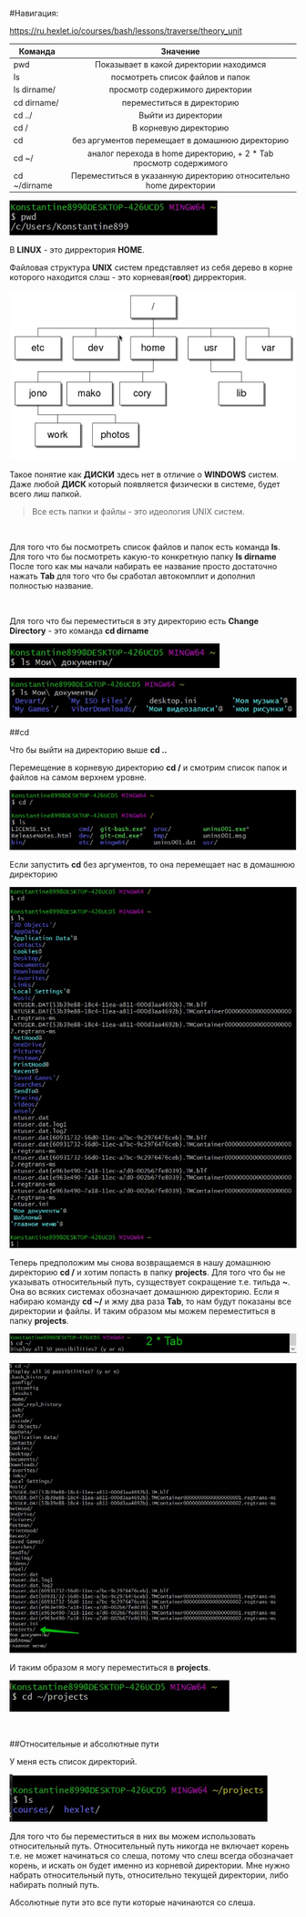  #Навигация:

<https://ru.hexlet.io/courses/bash/lessons/traverse/theory_unit>

| Команда         | Значение                                                          | 
| -------------   |:-----------------------------------------------------------------:| 
| pwd             | Показывает в какой директории находимся                           | 
| ls              | посмотреть список файлов и папок                                  |   
| ls dirname/     | просмотр содержимого директории                                   |   
| cd dirname/     | переместиться в директорию                                        |
| cd ../          | Выйти из директории                                               |
| cd /            | В корневую директорию                                             |
| cd              | без аргументов перемещает в домашнюю директорию                   |
| cd ~/           | аналог перехода в home директорию, + 2 * Tab просмотр содержимого|
| cd ~/dirname    | Переместиться в указанную директорию относительно home директории|


![](img/001.jpg)

В **LINUX** - это дирректория **HOME**.

Файловая структура **UNIX** систем представляет из себя дерево в корне которого находится слэш - это корневая(**root**) дирректория.

![](img/002.jpg)

Такое понятие как **ДИСКИ** здесь нет в отличие о **WINDOWS** систем. Даже любой **ДИСК** который появляется физически в системе, будет всего лиш папкой. 

>Все есть папки и файлы - это идеология UNIX систем.

<br/>

Для того что бы посмотреть список файлов и папок есть команда **ls**. Для того что бы посмотреть какую-то конкретную папку **ls dirname** После того как мы начали набирать ее название просто достаточно нажать **Tab** для того что бы сработал автокомплит и дополнил полностью название.

<br/>

Для того что бы переместиться в эту директорию есть **Change Directory** - это команда **cd dirname**

![](img/003.jpg)

![](img/004.jpg)

##cd

Что бы выйти на директорию выше **cd ..**

Перемещение в корневую директорию **cd /** и смотрим список папок и файлов на самом верхнем уровне.

![](img/005.jpg)

Если запустить **cd** без аргументов, то она перемещает нас в домашнюю директорию

![](img/006.jpg)

Теперь предположим мы снова возвращаемся в нашу домашнюю директорию **cd /** и хотим попасть в папку **projects**. Для того что бы не  указывать относительный путь, сузществует сокращение т.е. тильда **~**. Она во всяких системах обозначает домашнюю директорию. Если я набираю команду **cd ~/** и жму два раза **Tab**, то нам будут показаны все директории и файлы. И таким образом мы можем переместиться в папку **projects**.

![](img/007.jpg)

![](img/008.jpg)

И таким образом я могу переместиться в **projects**.

![](img/009.jpg)

<br/>

##Относительные и абсолютные пути

У меня есть список директорий.

![](img/010.jpg)

Для того что бы переместиться в них вы можем использовать относительный путь. Относительный путь никогда не включает корень т.е. не может начинаться со слеша, потому что  слеш всегда обозначает корень, и искать он будет именно из корневой директории.
Мне нужно набрать относительный путь, относительно текущей директории, либо набирать полный путь.

Абсолютные пути это все пути которые начинаются со слеша.


